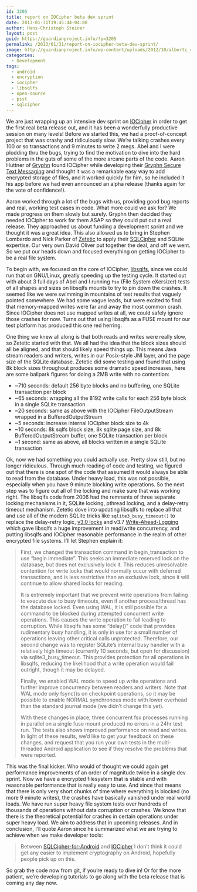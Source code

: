 ```yaml
---
id: 3205
title: report on IOCipher beta dev sprint
date: 2013-01-31T19:45:44-04:00
author: Hans-Christoph Steiner
layout: post
guid: https://guardianproject.info/?p=3205
permalink: /2013/01/31/report-on-iocipher-beta-dev-sprint/
image: http://guardianproject.info/wp-content/uploads/2012/10/alberti_cipher_disk.jpg
categories:
  - Development
tags:
  - android
  - encryption
  - iocipher
  - libsqlfs
  - open-source
  - psst
  - sqlcipher
---
```

We are just wrapping up an intensive dev sprint on [IOCipher](https://guardianproject.info/code/iocipher/) in order to get the first real beta release out, and it has been a wonderfully productive session on many levels! Before we started this, we had a proof-of-concept project that was crashy and ridiculously slow. We’re talking crashes every 100 or so transactions and 9 minutes to write 2 megs. Abel and I were plodding thru the bugs, trying to find the motivation to dive into the hard problems in the guts of some of the more arcane parts of the code. Aaron Huttner of <a href="http://gryphn.co/" target="_blank">Gryphn</a> found IOCipher while developing their <a href="https://play.google.com/store/apps/details?id=com.Gryphn.mms&hl=en" title="Gryphn Secure Text Messaging in the Google Play store" target="_blank">Gryphn Secure Text Messaging</a> and thought it was a remarkable easy way to add encrypted storage of files, and it worked quickly for him, so he included it his app before we had even announced an alpha release (thanks again for the vote of confidence!).

Aaron worked through a lot of the bugs with us, providing good bug reports and real, working test cases in code. What more could we ask for? We made progress on them slowly but surely. Gryphn then decided they needed IOCipher to work for them ASAP so they could put out a real release. They approached us about funding a development sprint and we thought it was a great idea. This also allowed us to bring in Stephen Lombardo and Nick Parker of <a href="http://zetetic.net/" target="_blank">Zetetic</a> to apply their <a href="http://sqlcipher.net/" target="_blank">SQLCipher</a> and SQLite expertise. Our very own David Oliver put together the deal, and off we went. So we put our heads down and focused everything on getting IOCipher to be a real file system.

To begin with, we focused on the core of IOCipher, <a href="https://github.com/guardianproject/libsqlfs" target="_blank">libsqlfs</a>, since we could run that on GNU/Linux, greatly speeding up the testing cycle. It started out with about 3 full days of Abel and I running `fsx` (File System eXersizer) tests of all shapes and sizes on libsqlfs mounts to try to pin down the crashes. It seemed like we were swimming in mountains of test results that vaguely pointed somewhere. We had some vague leads, but were excited to find that memory-mapped writes were far and away the most common crash. Since IOCipher does not use mapped writes at all, we could safely ignore those crashes for now. Turns out that using libsqlfs as a FUSE mount for our test platform has produced this one red herring.

One thing we knew all along is that both reads and writes were really slow, so Zetetic started with that. We all had the idea that the block sizes should all be aligned, and that should likely speed things up. This means Java stream readers and writers, writes in our Posix-style JNI layer, and the page size of the SQLite database. Zetetic did some testing and found that using 8k block sizes throughout produces some dramatic speed increases, here are some ballpark figures for doing a 2MB write with no contention:

  * ~710 seconds: default 256 byte blocks and no buffering, one SQLite transaction per block
  * ~65 seconds: wrapping all the 8192 write calls for each 256 byte block in a single SQLite transaction
  * ~20 seconds: same as above with the IOCipher FileOutputStream wrapped in a BufferedOutputStream
  * ~5 seconds: increase internal IOCipher block size to 4k
  * ~10 seconds: 8k sqlfs block size, 8k sqlite page size, and 8k BufferedOutputStream buffer, one SQLite transaction per block
  * ~1 second: same as above, all blocks written in a single SQLite transaction

Ok, now we had something you could actually use. Pretty slow still, but no longer ridiculous. Through much reading of code and testing, we figured out that there is one spot of the code that assumed it would always be able to read from the database. Under heavy load, this was not possible, especially when you have 9 minute blocking write operations. So the next step was to figure out all of the locking and make sure that was working right. The libsqlfs code from 2006 had the remnants of three separate locking mechanisms in it, SQLite locking, pthread locking, and a delay-retry timeout mechanism. Zetetic dove into updating libsqlfs to replace all that and use all of the modern SQLite tricks like `sqlite3_busy_timeout()` to replace the delay-retry logic, <a href="https://www.sqlite.org/lockingv3.html" target="_blank">v3.0 locks</a> and v3.7 <a href="https://www.sqlite.org/draft/wal.html" target="_blank">Write-Ahead-Logging</a> which gave libsqlfs a huge improvement in read/write concurrency, and putting libsqlfs and IOCipher reasonable performance in the realm of other encrypted file systems. I’ll let Stephen explain it:

> First, we changed the transaction command in begin_transaction to use “begin immediate”. This seeks an immediate reserved lock on the database, but does not exclusively lock it. This reduces unresolvable contention for write locks that would normally occur with deferred transactions, and is less restrictive than an exclusive lock, since it will continue to allow shared locks for reading.
> 
> It is extremely important that we prevent write operations from failing to execute due to busy timeouts, even if another process/thread has the database locked. Even using WAL, it is still possible for a command to be blocked during attempted concurrent write operations. This causes the write operation to fail leading to corruption. While libsqlfs has some “delay()” code that provides rudimentary busy handling, it is only in use for a small number of operations leaving other critical calls unprotected. Therefore, our second change was to register SQLite’s internal busy handler with a relatively high timeout (currently 10 seconds, but open for discussion) via sqlite3\_busy\_timeout. This provides protection for all operations in libsqlfs, reducing the likelihood that a write operation would fail outright, though it may be delayed. 
> 
> Finally, we enabled WAL mode to speed up write operations and further improve concurrency between readers and writers. Note that WAL mode only fsync()s on checkpoint operations, so it may be possible to enable NORMAL synchronous mode with lower overhead than the standard journal mode (we didn’t change this yet).
> 
> With these changes in place, three concurrent fsx processes running in parallel on a single fuse mount produced no errors in a 24hr test run. The tests also shows improved performance on read and writes. In light of these results, we’d like to get your feedback on these changes, and request that you run your own tests in the multi-threaded Android application to see if they resolve the problems that were reported. 

This was the final kicker. Who would of thought we could again get performance improvements of an order of magnitude twice in a single dev sprint. Now we have a encrypted filesystem that is stable and with reasonable performance that is really easy to use. And since that means that there is only very short chunks of time where everything is blocked (no more 9 minute writes), the crashes have basically vanished under real world loads. We have run super heavy file system tests over hundreds of thousands of operations without data corruption or crashes. We know that there is the theoretical potential for crashes in certain operations under super heavy load. We aim to address that in upcoming releases. And in conclusion, I’ll quote Aaron since he summarized what we are trying to achieve when we make developer tools:

> Between <a href="http://sqlcipher.net/sqlcipher-for-android/" target="_blank">SQLCipher-for-Android</a> and <a href="https://guardianproject.info/code/iocipher/" target="_blank">IOCipher</a> I don’t think it could get any easier to implement cryptography on Android, hopefully people pick up on this.

So grab the code now from git, if you’re ready to dive in! Or for the more patient, we’re developing tutorials to go along with the beta release that is coming any day now.